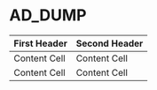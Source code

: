 # AD_DUMP

| First Header  | Second Header |
| ------------- | ------------- |
| Content Cell  | Content Cell  |
| Content Cell  | Content Cell  |
